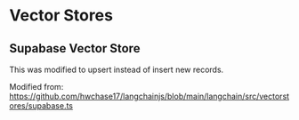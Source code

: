 # Vector Stores

## Supabase Vector Store
This was modified to upsert instead of insert new records.

Modified from: https://github.com/hwchase17/langchainjs/blob/main/langchain/src/vectorstores/supabase.ts